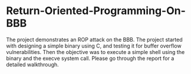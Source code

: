 # Return-Oriented-Programming-On-BBB
The project demonstrates an ROP attack on the BBB. The project started with designing a simple binary using C, and testing it for buffer overflow vulnerabilities. Then the objective was to execute a simple shell using the binary and the execve system call.
Please go through the report for a detailed walkthrough.

